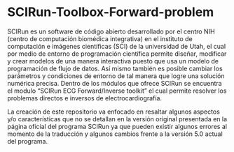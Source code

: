# SCIRun-Toolbox-Forward-problem
SCIRun es un software de código abierto desarrollado por el centro NIH (centro de computación biomédica integrativa) en el instituto de computación e imágenes científicas (SCI) de la universidad de Utah, el cual por medio de entorno de programación científica permite diseñar, modificar y crear modelos de una manera interactiva puesto que usa un modelo de programación de flujo de datos. Así mismo también es posible cambiar los parámetros y condiciones de entorno de tal manera que logre una solución numérica precisa. Dentro de los módulos que ofrece SCIRun se encuentra el modulo “SCIRun ECG Forward/Inverse toolkit” el cual permite resolver los problemas directos e inversos de electrocardiografía.

La creación de este repositorio va enfocado en resaltar algunos aspectos y/o características que no se detallan en la versión original presentada en la página oficial del programa SCIRun ya que pueden existir algunos errores al momento de la traducción y algunos cambios frente a la versión 5.0 actual del programa.
